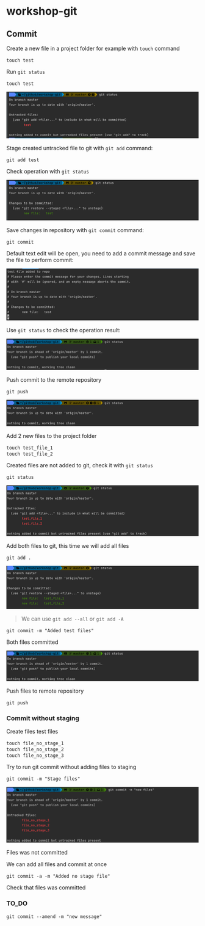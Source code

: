 # workshop-git

## Commit

Create a new file in a project folder for example with `touch` command

```shell
touch test
```

Run `git status` 

```shell
touch test
```

![img.png](_docs/images/part_1.png)

Stage created untracked file to git with `git add` command:

```shell
git add test
```

Check operation with `git status`

![img.png](_docs/images/part_2.png)

Save changes in repository with `git commit` command:

```shell
git commit
```

Default text edit will be open, you need to add a commit message and save the file to perform commit:

![img.png](_docs/images/part_3.png)

Use `git status` to check the operation result:

![img.png](_docs/images/part_4.png)

Push commit to the remote repository

```shell
git push
```

![img.png](_docs/images/part_5.png)

Add 2 new files to the project folder

```shell
touch test_file_1
touch test_file_2
```

Created files are not added to git, check it with `git status`

```shell
git status                                                                                                                                     
```

![img.png](_docs/images/part_6.png)

Add both files to git, this time we will add all files 

```shell
git add .
```

![img.png](_docs/images/part_7.png)

> We can use `git add --all` or `git add -A`

```
git commit -m "Added test files"
```

Both files committed 

![img.png](_docs/images/part_8.png)

Push files to remote repository

```shell
git push
```

### Commit without staging

Create files test files

```shell
touch file_no_stage_1
touch file_no_stage_2
touch file_no_stage_3
```

Try to run git commit without adding files to staging

```shell
git commit -m "Stage files"
```

![img.png](_docs/images/part_9.png)

Files was not committed

We can add all files and commit at once

```shell
git commit -a -m "Added no stage file"
```

Check that files was committed



### TO_DO

```shell
git commit --amend -m "new message"
```